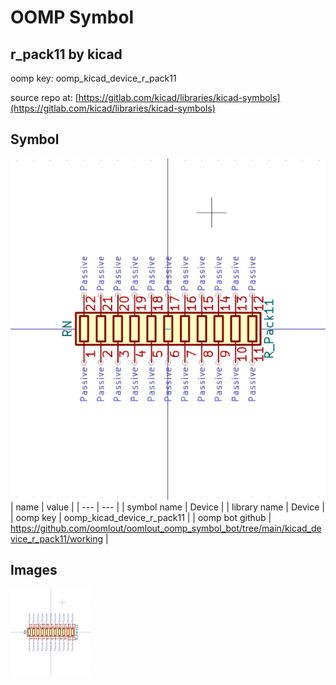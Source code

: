 # OOMP Symbol  
## r_pack11  by kicad  
  
oomp key: oomp_kicad_device_r_pack11  
  
source repo at: [https://gitlab.com/kicad/libraries/kicad-symbols](https://gitlab.com/kicad/libraries/kicad-symbols)  
## Symbol  
  
[![working.png](working_600.png)](working.png)  
| name | value | 
| --- | --- | 
| symbol name | Device | 
| library name | Device | 
| oomp key | oomp_kicad_device_r_pack11 | 
| oomp bot github | https://github.com/oomlout/oomlout_oomp_symbol_bot/tree/main/kicad_device_r_pack11/working | 
## Images  
  
[![working.png](working_140.png)](working.png)  
